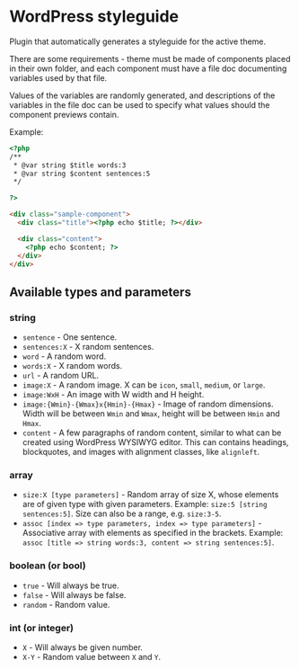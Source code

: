 # WordPress styleguide

Plugin that automatically generates a styleguide for the active theme.

There are some requirements - theme must be made of components placed in their own folder, and each component must have a file doc documenting variables used by that file.

Values of the variables are randomly generated, and descriptions of the variables in the file doc can be used to specify what values should the component previews contain.

Example:
```html
<?php
/**
 * @var string $title words:3
 * @var string $content sentences:5
 */

?>

<div class="sample-component">
  <div class="title"><?php echo $title; ?></div>

  <div class="content">
    <?php echo $content; ?>
  </div>
</div>

```

## Available types and parameters

### string

* `sentence` - One sentence.
* `sentences:X` - X random sentences.
* `word` - A random word.
* `words:X` - X random words.
* `url` - A random URL.
* `image:X` - A random image. X can be `icon`, `small`, `medium`, or `large`.
* `image:WxH` - An image with W width and H height.
* `image:{Wmin}-{Wmax}x{Hmin}-{Hmax}` - Image of random dimensions. Width will be between `Wmin` and `Wmax`, height will be between `Hmin` and `Hmax`.
* `content` - A few paragraphs of random content, similar to what can be created using WordPress WYSIWYG editor. This can contains headings, blockquotes, and images with alignment classes, like `alignleft`.

### array

* `size:X [type parameters]` - Random array of size X, whose elements are of given type with given parameters. Example: `size:5 [string sentences:5]`. Size can also be a range, e.g. `size:3-5`.
* `assoc [index => type parameters, index => type parameters]` - Associative array with elements as specified in the brackets. Example: `assoc [title => string words:3, content => string sentences:5]`.

### boolean (or bool)

* `true` - Will always be true.
* `false` - Will always be false.
* `random` - Random value.

### int (or integer)

* `X` - Will always be given number.
* `X-Y` - Random value between `X` and `Y`.

